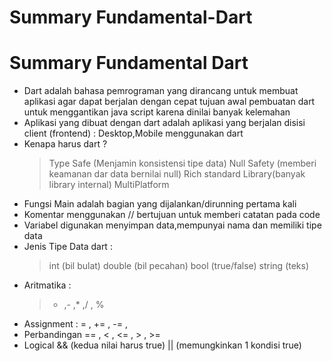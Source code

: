 # Summary Fundamental-Dart
# Summary Fundamental Dart
- Dart adalah bahasa pemrograman yang dirancang untuk membuat aplikasi agar dapat berjalan dengan cepat
tujuan awal pembuatan dart untuk menggantikan java script karena dinilai banyak kelemahan
- Aplikasi yang dibuat dengan dart adalah aplikasi yang berjalan disisi client (frontend) : Desktop,Mobile menggunakan dart
- Kenapa harus dart ?
    > Type Safe (Menjamin konsistensi tipe data)
    > Null Safety (memberi keamanan dar data bernilai null)
    > Rich standard Library(banyak library internal)
    > MultiPlatform
- Fungsi Main adalah bagian yang dijalankan/dirunning pertama kali
- Komentar menggunakan // bertujuan untuk memberi catatan pada code
- Variabel digunakan menyimpan data,mempunyai nama dan memiliki tipe data
- Jenis Tipe Data dart :
    > int (bil bulat)
    > double (bil pecahan)
    > bool (true/false)
    > string (teks)
- Aritmatika :
    > + ,- ,* ,/ , %
- Assignment :
    = , += , -= , 
- Perbandingan
    == , < , <= , > , >=
- Logical
    && (kedua nilai harus true)
    || (memungkinkan 1 kondisi true) 